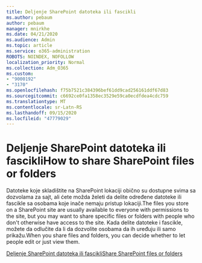 ```yaml
---
title: Deljenje SharePoint datoteka ili fascikli
ms.author: pebaum
author: pebaum
manager: mnirkhe
ms.date: 04/21/2020
ms.audience: Admin
ms.topic: article
ms.service: o365-administration
ROBOTS: NOINDEX, NOFOLLOW
localization_priority: Normal
ms.collection: Adm_O365
ms.custom:
- "9000192"
- "3170"
ms.openlocfilehash: f75b7521c384396bef61dd9cad256161ddf67d83
ms.sourcegitcommit: c6692ce0fa1358ec3529e59ca0ecdfdea4cdc759
ms.translationtype: MT
ms.contentlocale: sr-Latn-RS
ms.lasthandoff: 09/15/2020
ms.locfileid: "47779029"
---
```

# <a name="how-to-share-sharepoint-files-or-folders"></a><span data-ttu-id="c6c57-102">Deljenje SharePoint datoteka ili fascikli</span><span class="sxs-lookup"><span data-stu-id="c6c57-102">How to share SharePoint files or folders</span></span>

<span data-ttu-id="c6c57-103">Datoteke koje skladištite na SharePoint lokaciji obično su dostupne svima sa dozvolama za sajt, ali ćete možda želeti da delite određene datoteke ili fascikle sa osobama koje inače nemaju pristup lokaciji.</span><span class="sxs-lookup"><span data-stu-id="c6c57-103">The files you store on a SharePoint site are usually available to everyone with permissions to the site, but you may want to share specific files or folders with people who don't otherwise have access to the site.</span></span> <span data-ttu-id="c6c57-104">Kada delite datoteke i fascikle, možete da odlučite da li da dozvolite osobama da ih uređuju ili samo prikažu.</span><span class="sxs-lookup"><span data-stu-id="c6c57-104">When you share files and folders, you can decide whether to let people edit or just view them.</span></span>

[<span data-ttu-id="c6c57-105">Deljenje SharePoint datoteka ili fascikli</span><span class="sxs-lookup"><span data-stu-id="c6c57-105">Share SharePoint files or folders</span></span>](https://support.office.com/article/1fe37332-0f9a-4719-970e-d2578da4941c)